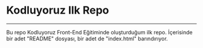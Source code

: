 # Kodluyoruz Ilk Repo
***
Bu repo Kodluyoruz Front-End Eğitiminde oluşturduğum ilk repo. İçerisinde bir adet "README" dosyası, bir adet de "index.html" barındırıyor.
